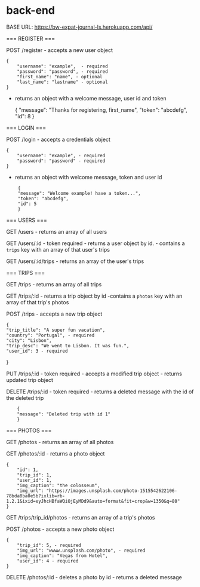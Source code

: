 # back-end


BASE URL: https://bw-expat-journal-ls.herokuapp.com/api/


=== REGISTER ===

POST /register
    - accepts a new user object

    {
	    "username": "example",  - required
	    "password": "password", - required
	    "first_name": "name", - optional 
	    "last_name": "lastname" - optional
    }
    
   - returns an object with a welcome message, user id and token

        {
            "message": "Thanks for registering, first_name",
            "token": "abcdefg",
            "id": 8
        }


=== LOGIN ===

POST /login
    - accepts a credentials object

    {
        "username": "example", - required
        "password": "password" - required
    }

    
-  returns an object with welcome message, token and user id

        {
        "message": "Welcome example! have a token...",
        "token": "abcdefg",
        "id": 5
        }


=== USERS ===

GET /users
    - returns an array of all users

GET /users/:id - token required
    - returns a user object by id. 
    - contains a `trips` key with an array of that user's trips

GET /users/:id/trips
    - returns an array of the user's trips


=== TRIPS ===

GET /trips
    - returns an array of all trips

GET /trips/:id
    - returns a trip object by id
    -contains a `photos` key with an array of that trip's photos

POST /trips
    - accepts a new trip object 

    {
    "trip_title": "A super fun vacation",
    "country": "Portugal", - required
    "city": "Lisbon",
    "trip_desc": "We went to Lisbon. It was fun.",
    "user_id": 3 - required
 }

PUT /trips/:id - token required 
    - accepts a modified trip object
    - returns updated trip object

DELETE /trips/:id - token required
    - returns a deleted message with the id of the deleted trip

        {
        "message": "Deleted trip with id 1"
        }

=== PHOTOS ===

GET /photos 
    - returns an array of all photos

GET /photos/:id
    - returns a photo object

    {
        "id": 1,
        "trip_id": 1,
        "user_id": 1,
        "img_caption": "the colosseum",
        "img_url": "https://images.unsplash.com/photo-1515542622106-78bda8ba0e5b?ixlib=rb-1.2.1&ixid=eyJhcHBfaWQiOjEyMDd9&auto=format&fit=crop&w=1350&q=80"
    }

GET /trips/trip_id/photos
    - returns an array of a trip's photos

POST /photos
    - accepts a new photo object 

    {
        "trip_id": 5, - required
        "img_url": "wwww.unsplash.com/photo", - required
        "img_caption": "Vegas from Hotel",
        "user_id": 4 - required
    }

DELETE /photos/:id
     - deletes a photo by id
     - returns a deleted message
